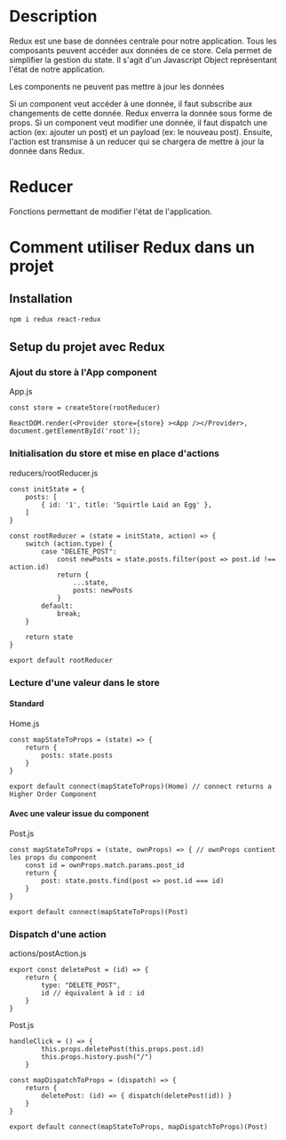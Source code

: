 # Description
Redux est une base de données centrale pour notre application.
Tous les composants peuvent accéder aux données de ce store.
Cela permet de simplifier la gestion du state.
Il s'agit d'un Javascript Object représentant l'état de notre application.

Les components ne peuvent pas mettre à jour les données

Si un component veut accéder à une donnée, il faut subscribe aux changements de cette donnée. Redux enverra la donnée sous forme de props.
Si un component veut modifier une donnée, il faut dispatch une action (ex: ajouter un post) et un payload (ex: le nouveau post). Ensuite, l'action est transmise à un reducer qui se chargera de mettre à jour la donnée dans Redux.

# Reducer
Fonctions permettant de modifier l'état de l'application.

# Comment utiliser Redux dans un projet
## Installation
```bash
npm i redux react-redux
```
## Setup du projet avec Redux
### Ajout du store à l'App component
App.js
```JS
const store = createStore(rootReducer)

ReactDOM.render(<Provider store={store} ><App /></Provider>, document.getElementById('root'));
```
### Initialisation du store et mise en place d'actions
reducers/rootReducer.js
```JS
const initState = {
    posts: [
        { id: '1', title: 'Squirtle Laid an Egg' },
    ]
}

const rootReducer = (state = initState, action) => {
    switch (action.type) {
        case "DELETE_POST":
            const newPosts = state.posts.filter(post => post.id !== action.id)
            return {
                ...state,
                posts: newPosts
            }
        default:
            break;
    }

    return state
}

export default rootReducer
```
### Lecture d'une valeur dans le store
#### Standard
Home.js
```JS
const mapStateToProps = (state) => {
    return {
        posts: state.posts
    }
}

export default connect(mapStateToProps)(Home) // connect returns a Higher Order Component
```
#### Avec une valeur issue du component
Post.js
```JS
const mapStateToProps = (state, ownProps) => { // ownProps contient les props du component
    const id = ownProps.match.params.post_id
    return {
        post: state.posts.find(post => post.id === id)
    }
}

export default connect(mapStateToProps)(Post)
```

### Dispatch d'une action
actions/postAction.js
```JS
export const deletePost = (id) => {
    return {
        type: "DELETE_POST",
        id // équivalent à id : id
    }
}
```
Post.js
```JS
handleClick = () => {
        this.props.deletePost(this.props.post.id)
        this.props.history.push("/")
    }

const mapDispatchToProps = (dispatch) => {
    return {
        deletePost: (id) => { dispatch(deletePost(id)) }
    }
}

export default connect(mapStateToProps, mapDispatchToProps)(Post)
```
